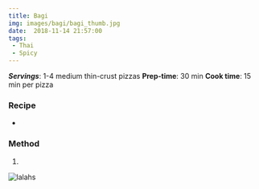 ```yaml
---
title: Bagi
img: images/bagi/bagi_thumb.jpg
date:  2018-11-14 21:57:00
tags:
 - Thai
 - Spicy
---
```


<preview text>

***Servings***: 1-4 medium thin-crust pizzas
**Prep-time**: 30 min
**Cook time**: 15 min per pizza

### Recipe

-

### Method

1.

![lalahs](/images/lalas.jpeg)




